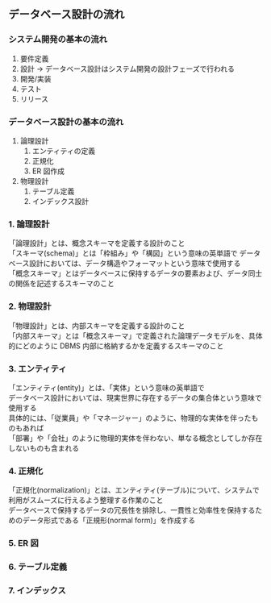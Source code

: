 ## データベース設計の流れ

### システム開発の基本の流れ
  1. 要件定義
  2. 設計 -> データベース設計はシステム開発の設計フェーズで行われる
  3. 開発/実装
  4. テスト
  5. リリース

### データベース設計の基本の流れ  
  1. 論理設計
      1. エンティティの定義
      2. 正規化
      3. ER 図作成
  2. 物理設計
      1. テーブル定義
      2. インデックス設計

### 1. 論理設計
「論理設計」とは、概念スキーマを定義する設計のこと  
「スキーマ(schema)」とは「枠組み」や「構図」という意味の英単語で
データベース設計においては、データ構造やフォーマットという意味で使用する    
「概念スキーマ」とはデータベースに保持するデータの要素および、データ同士の関係を記述するスキーマのこと   

### 2. 物理設計
「物理設計」とは、内部スキーマを定義する設計のこと  
「内部スキーマ」とは「概念スキーマ」で定義された論理データモデルを、具体的にどのように DBMS 内部に格納するかを定義するスキーマのこと  

### 3. エンティティ
「エンティティ(entity)」とは、「実体」という意味の英単語で  
データベース設計においては、現実世界に存在するデータの集合体という意味で使用する  
具体的には、「従業員」や「マネージャー」のように、物理的な実体を伴ったものもあれば  
「部署」や「会社」のように物理的実体を伴わない、単なる概念としてしか存在しないものも含まれる  

### 4. 正規化
「正規化(normalization)」とは、エンティティ(テーブル)について、システムで利用がスムーズに行えるよう整理する作業のこと  
データベースで保持するデータの冗長性を排除し、一貫性と効率性を保持するためのデータ形式である「正規形(normal form)」を作成する  

### 5. ER 図


### 6. テーブル定義


### 7. インデックス


